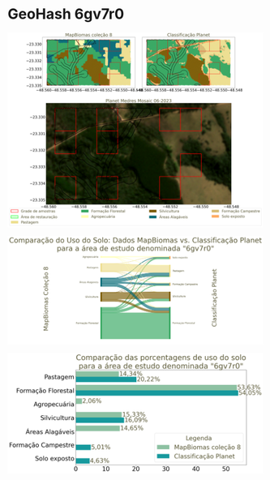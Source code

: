 
# GeoHash 6gv7r0

![GeoHash Mapa 6gv7r0](figs/6gv7r0_map.png)


![GeoHash Sankey 6gv7r0](figs/sankey_6gv7r0.png)


![GeoHash Porcent 6gv7r0](figs/6gv7r0_porcente.png) 
